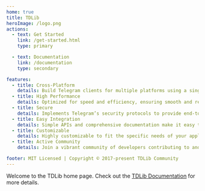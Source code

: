 ```yaml
---
home: true
title: TDLib
heroImage: /logo.png
actions:
  - text: Get Started
    link: /get-started.html
    type: primary

  - text: Documentation
    link: /documentation
    type: secondary

features:
  - title: Cross-Platform
    details: Build Telegram clients for multiple platforms using a single, consistent codebase.
  - title: High Performance
    details: Optimized for speed and efficiency, ensuring smooth and responsive user experiences.
  - title: Secure
    details: Implements Telegram’s security protocols to provide end-to-end encryption and data protection.
  - title: Easy Integration
    details: Simple APIs and comprehensive documentation make it easy to integrate TDLib into your projects.
  - title: Customizable
    details: Highly customizable to fit the specific needs of your application, with support for various UI frameworks.
  - title: Active Community
    details: Join a vibrant community of developers contributing to and supporting TDLib’s ongoing development.

footer: MIT Licensed | Copyright © 2017-present TDLib Community
---
```


Welcome to the TDLib home page. Check out the [TDLib Documentation][tdlib-docs] for more details.

[tdlib-docs]: https://tdlib.litongjava.com/
